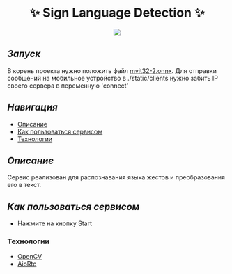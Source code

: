 <h1 align="center">✨ Sign Language Detection ✨</h1>

<p align="center">  
<img src="https://img.shields.io/badge/python-3.11 -blueviolet.svg">


</p>

## ***Запуск***
В корень проекта нужно положить файл [mvit32-2.onnx](https://n-ws-620xz-pd11.s3pd11.sbercloud.ru/b-ws-620xz-pd11-jux/slovo/models/mvit/onnx/mvit32-2.onnx).
Для отправки сообщений на мобильное устройство в ./static/clients нужно забить IP своего сервера в переменную 'connect'



## ***Навигация***
- [Описание](#описание)
- [Как пользоваться сервисом](#как_пользоваться)
- [Технологии](#Технологии)


<a name="описание"></a> 
## ***Описание***

Сервис реализован для распознавания языка жестов и преобразования его в текст.



<a name="как_пользоваться"></a> 
## ***Как пользоваться сервисом***
-  Нажмите на кнопку Start 
    

 

<a name="computer_vision_and_machine_learning"></a> 
### Технологии

- [OpenCV](https://opencv.org/)
- [AioRtc](https://github.com/aiortc/aiortc)
